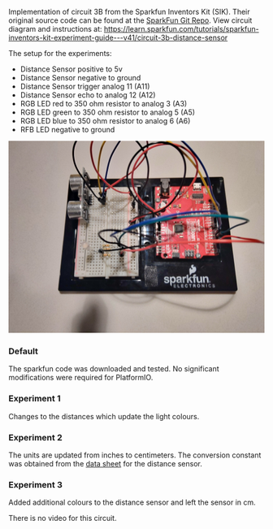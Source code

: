 Implementation of circuit 3B from the Sparkfun Inventors Kit (SIK). Their original source code can be found at the [SparkFun Git Repo](https://github.com/sparkfun/SIK-Guide-Code/tree/master/SIK_Circuit_3B-DistanceSensor).
View circuit diagram and instructions at: https://learn.sparkfun.com/tutorials/sparkfun-inventors-kit-experiment-guide---v41/circuit-3b-distance-sensor

The setup for the experiments:
* Distance Sensor positive to 5v
* Distance Sensor negative to ground 
* Distance Sensor trigger analog 11 (A11)
* Distance Sensor echo to analog 12 (A12)
* RGB LED red to 350 ohm resistor to analog 3 (A3)
* RGB LED green to 350 ohm resistor to analog 5 (A5)
* RGB LED blue to 350 ohm resistor to analog 6 (A6)
* RFB LED negative to ground

![Wiring Photo][1]

[1]: doc/3B_Wiring.jpg "3B Circuit Wiring"

### Default
The sparkfun code was downloaded and tested. No significant modifications were required for PlatformIO.

### Experiment 1
Changes to the distances which update the light colours.

### Experiment 2
The units are updated from inches to centimeters. The conversion constant was obtained from the [data sheet](https://cdn.sparkfun.com/datasheets/Sensors/Proximity/HCSR04.pdf) for the distance sensor.

### Experiment 3
Added additional colours to the distance sensor and left the sensor in cm.

There is no video for this circuit.